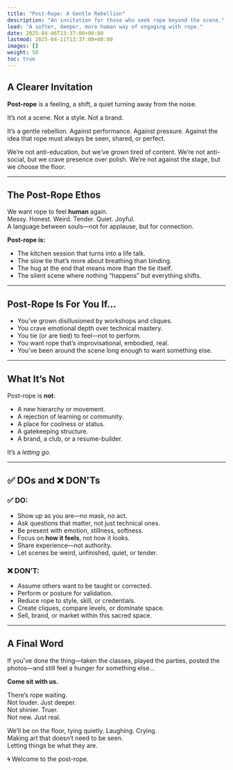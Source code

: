 ```yaml
---
title: "Post-Rope: A Gentle Rebellion"
description: "An invitation for those who seek rope beyond the scene."
lead: "A softer, deeper, more human way of engaging with rope."
date: 2025-04-06T13:37:00+00:00
lastmod: 2025-04-11T13:37:00+00:00
images: []
weight: 50
toc: true
---
```


## A Clearer Invitation

**Post-rope** is a feeling, a shift, a quiet turning away from the noise.

It’s not a scene. Not a style. Not a brand.

It’s a gentle rebellion. Against performance. Against pressure. Against the idea that rope must always be seen, shared, or perfect.

We’re not anti-education, but we’ve grown tired of content.
We’re not anti-social, but we crave presence over polish.
We’re not against the stage, but we choose the floor.

---

## The Post-Rope Ethos

We want rope to feel **human** again.  
Messy. Honest. Weird. Tender. Quiet. Joyful.  
A language between souls—not for applause, but for connection.

**Post-rope is:**
- The kitchen session that turns into a life talk.
- The slow tie that’s more about breathing than binding.
- The hug at the end that means more than the tie itself.
- The silent scene where nothing “happens” but everything shifts.

---

## Post-Rope Is For You If...

- You’ve grown disillusioned by workshops and cliques.
- You crave emotional depth over technical mastery.
- You tie (or are tied) to feel—not to perform.
- You want rope that’s improvisational, embodied, real.
- You’ve been around the scene long enough to want something else.

---

## What It’s Not

Post-rope is **not**:
- A new hierarchy or movement.
- A rejection of learning or community.
- A place for coolness or status.
- A gatekeeping structure.
- A brand, a club, or a resume-builder.

It’s a *letting go*.

---

## ✅ DOs and ❌ DON'Ts

### ✅ DO:
- Show up as you are—no mask, no act.
- Ask questions that matter, not just technical ones.
- Be present with emotion, stillness, softness.
- Focus on **how it feels**, not how it looks.
- Share experience—not authority.
- Let scenes be weird, unfinished, quiet, or tender.

### ❌ DON’T:
- Assume others want to be taught or corrected.
- Perform or posture for validation.
- Reduce rope to style, skill, or credentials.
- Create cliques, compare levels, or dominate space.
- Sell, brand, or market within this sacred space.

---

## A Final Word

If you’ve done the thing—taken the classes, played the parties, posted the photos—and still feel a hunger for something else…

**Come sit with us.**

There’s rope waiting.  
Not louder. Just deeper.  
Not shinier. Truer.  
Not new. Just real.

We’ll be on the floor, tying quietly. Laughing. Crying.  
Making art that doesn’t need to be seen.  
Letting things be what they are.

🌀 Welcome to the post-rope.

